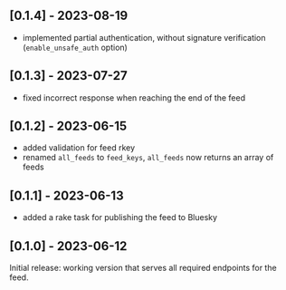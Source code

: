 ## [0.1.4] - 2023-08-19

- implemented partial authentication, without signature verification (`enable_unsafe_auth` option)

## [0.1.3] - 2023-07-27

- fixed incorrect response when reaching the end of the feed

## [0.1.2] - 2023-06-15

- added validation for feed rkey
- renamed `all_feeds` to `feed_keys`, `all_feeds` now returns an array of feeds

## [0.1.1] - 2023-06-13

- added a rake task for publishing the feed to Bluesky

## [0.1.0] - 2023-06-12

Initial release: working version that serves all required endpoints for the feed.
